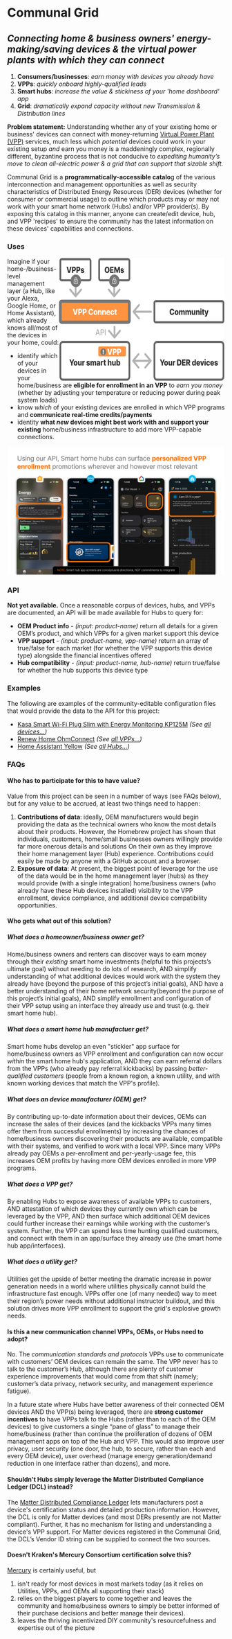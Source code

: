 # Communal Grid
## _Connecting home & business owners' energy-making/saving devices & the virtual power plants with which they can connect_

1. **Consumers/businesses**: _earn money with devices you already have_
2. **VPPs**: _quickly onboard highly-qualified leads_
3. **Smart hubs**: _increase the value & stickiness of your 'home dashboard' app_
4. **Grid**: _dramatically expand capacity without new Transmission & Distribution lines_

**Problem statement:** Understanding whether any of your existing home or business' devices can connect with money-returning [Virtual Power Plant (VPP)](https://rmi.org/clean-energy-101-virtual-power-plants/) services, much less which _potential_ devices could work in your existing setup _and_ earn you money is a maddeningly complex, regionally different, byzantine process that is not conducive to _expediting humanity’s move to clean all-electric power & a grid that can support that sizable shift._

Communal Grid is a **programmatically-accessible catalo**g of the various interconnection and management opportunities as well as security characteristics of Distributed Energy Resources (DER) devices (whether for consumer or commercial usage) to outline which products may or may not work with your smart home network (Hubs) and/or VPP provider(s). By exposing this catalog in this manner, anyone can create/edit device, hub, and VPP 'recipes' to ensure the community has the latest information on these devices' capabilities and connections. 


### Uses
<img alt="Diagram of how Communal Grid fits into ecosystem" src="./site/assets/service-diagram.svg" width="384" height="286" align="right" style="border: none; padding: 0 0 20 20" /> 

Imagine if your home-/business-level management layer (a Hub, like your Alexa, Google Home, or Home Assistant), which already knows all/most of the devices in your home, could: 
* identify which of your devices in your home/business are **eligible for enrollment in an VPP** to _earn you money_ (whether by adjusting your temperature or reducing power during peak system loads)
* know _which_ of your existing devices are enrolled in which VPP programs and **communicate real-time credits/payments**
* identity **what _new_ devices might best work with and support your existing** home/business infrastructure to add more VPP-capable connections.

<img alt="Example of API in use in smart home hubs" src="./site/assets/overview.svg"  style="border: none" /> 

### API
**Not yet available.** Once a reasonable corpus of devices, hubs, and VPPs are documented, an API will be made available for Hubs to query for:
* **OEM Product info** - _(input: product-name)_ return all details for a given OEM’s product, and which VPPs for a given market support this device
* **VPP support** - _(input: product-name, vpp-name)_ return an array of true/false for each market (for whether the VPP supports this device type) alongside the financial incentives offered
* **Hub compatibility** - _(input: product-name, hub-name)_ return true/false for whether the hub supports this device type


### Examples

The following are examples of the community-editable configuration files that would provide the data to the API for this project:
* [Kasa Smart Wi-Fi Plug Slim with Energy Monitoring KP125M](https://github.com/mlaaker/derdirectory/blob/main/devices/outlets/tp-link-kasa-kp125m.json) _(See [all devices…](https://github.com/mlaaker/derdirectory/tree/main/devices))_
* [Renew Home OhmConnect](https://github.com/mlaaker/derdirectory/blob/main/vpp/renew-home-ohmconnect.json) _(See [all VPPs…](https://github.com/mlaaker/derdirectory/tree/main/vpp))_
* [Home Assistant Yellow](https://github.com/mlaaker/derdirectory/blob/main/devices/hubs/home-assistant-yellow.json) _(See [all Hubs…](https://github.com/mlaaker/derdirectory/tree/main/devices/hubs))_



### FAQs

#### Who has to participate for this to have value?
Value from this project can be seen in a number of ways (see FAQs below), but for any value to be accrued, at least two things need to happen:

1. **Contributions of data**: ideally, OEM manufacturers would begin providing the data as the technical owners who know the most details about their products. However, the Homebrew project has shown that individuals, customers, home/small businesses owners willingly provide far more onerous details and solutions On their own as they improve their home management layer (Hub) experience. Contributions could easily be made by anyone with a GitHub account and a browser.
2. **Exposure of data**: At present, the biggest point of leverage for the use of the data would be in the home management layer (hubs) as they would provide (with a single integration) home/business owners (who already have these Hub devices installed) visibility to the VPP enrollment, device compliance, and additional device compatibility opportunities. 



#### Who gets what out of this solution?

##### What does a homeowner/business owner get?

Home/business owners and renters can discover ways to earn money through their *existing* smart home investments (helpful to this projects’s ultimate goal) without needing to do lots of research, AND simplify understanding of what additional devices would work with the system they already have (beyond the purpose of this project’s initial goals), AND have a better understanding of their home network security(beyond the purpose of this project’s initial goals), AND simplify enrollment and configuration of their VPP setup using an interface they already use and trust (e.g. their smart home hub).


##### What does a smart home hub manufactuer get?

Smart home hubs develop an even "stickier" app surface for home/business owners as VPP enrollment and configuration can now occur *within* the smart home hub's application, AND they can earn referral dollars from the VPPs (who already pay referral kickbacks) by passing *better-qualified customers* (people from a known region, a known utility, and with known working devices that match the VPP's profile). 


##### What does an device manufacturer (OEM) get?

By contributing up-to-date information about their devices, OEMs can increase the sales of their devices (and the kickbacks VPPs many times offer them from successful enrollments) by increasing the chances of home/business owners discovering their products are available, compatible with their systems, and verified to work with a local VPP. Since many VPPs already pay OEMs a per-enrollment and per-yearly-usage fee, this increases OEM profits by having more OEM devices enrolled in more VPP programs.
​

##### What does a VPP get? 

By enabling Hubs to expose awareness of available VPPs to customers, AND attestation of which devices they currently own which can be leveraged by the VPP, AND then surface which additional OEM devices could further increase their earnings while working with the customer’s system. Further, the VPP can spend less time hunting qualified customers, and connect with them in an app/surface they already use (the smart home hub app/interfaces). 


##### What does a utility get?

Utilities get the upside of better meeting the dramatic increase in power generation needs in a world where utilities physically cannot build the infrastructure fast enough. VPPs offer one (of many needed) way to meet their region’s power needs without additional instructor buildout, and this solution drives more VPP enrollment to support the grid's explosive growth needs.



#### Is this a new communication channel VPPs, OEMs, or Hubs need to adopt?

No. The *communication standards and protocols* VPPs use to communicate with customers’ OEM devices can remain the same. The VPP never has to talk to the customer’s Hub, although there are plenty of customer experience improvements that would come from that shift (namely; customer’s data privacy, network security, and management experience fatigue). 

​In a future state where Hubs have better awareness of their connected OEM devices AND the VPP(s) being leveraged, there are **strong customer incentives** to have VPPs talk to the Hubs (rather than to each of the OEM devices) to give customers a single “pane of glass” to manage their home/business (rather than continue the proliferation of dozens of OEM management apps on top of the Hub and VPP. This would also improve user privacy, user security (one door, the hub, to secure, rather than each and every OEM device), user overhead (manage energy generation/demand reduction in one interface rather than dozens), and more. 



#### Shouldn't Hubs simply leverage the Matter Distributed Compliance Ledger (DCL) instead?

The [Matter Distributed Compliance Ledger](https://webui.dcl.csa-iot.org/) lets manufacturers post a device's certification status and detailed production information. However, the DCL is only for Matter devices (and most DERs presently are not Matter compliant). Further, it has no mechanism for listing and understanding a device's VPP support. For Matter devices registered in the Communal Grid, the DCL’s Vendor ID string can be supplied to connect the two sources. 


#### Doesn't Kraken's Mercury Consortium certification solve this?

[Mercury](https://kraken.tech/mercury) is certainly useful, but 
1. isn't ready for most devices in most markets today (as it relies on Utilities, VPPs, and OEMs all supporting their stack)
2. relies on the biggest players to come together and leaves the community and home/business owners to simply be better informed of their purchase decisions and better manage their devices). 
3. leaves the thriving incentivized DIY community's resourcefulness and expertise out of the picture
